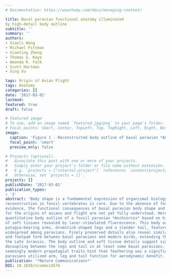 ```yaml
---
# Documentation: https://wowchemy.com/docs/managing-content/

title: Basal paravian functional anatomy illuminated
by high-detail body outline
subtitle: ''
summary: ''
authors:
- Xiaoli Wang
- Michael Pittman
- Xiaoting Zheng
- Thomas G. Kaye
- Amanda R. Falk
- Scott Hartman
- Xing Xu

tags: Origin of Avian Flight
tags: Anatomy
categories: []
date: '2017-03-01'
lastmod: 
featured: true
draft: false

# Featured image
# To use, add an image named `featured.jpg/png` to your page's folder.
# Focal points: Smart, Center, TopLeft, Top, TopRight, Left, Right, BottomLeft, Bottom, BottomRight.
image:
  caption: 'Figure 1 - Reconstructed body outline of basal paravian *Anchiornis* using LSF images'
  focal_point: 'smart'
  preview_only: false

# Projects (optional).
#   Associate this post with one or more of your projects.
#   Simply enter your project's folder or file name without extension.
#   E.g. `projects = ["internal-project"]` references `content/project/deep-learning/index.md`.
#   Otherwise, set `projects = []`.
projects: []
publishDate: '2017-03-01'
publication_types:
- '2'
abstract: 'Body shape is a fundamental expression of organismal biology, but its quantitative
reconstruction in fossil vertebrates is rare. Due to the absence of fossilized soft tissue
evidence, the functional consequences of basal paravian body shape and its implications
for the origins of avians and flight are not yet fully understood. Here we reconstruct the
quantitative body outline of a fossil paravian *Anchiornis* based on high-definition images
of soft tissues revealed by laser-stimulated fluorescence. This body outline confirms
patagia-bearing arms, drumstick-shaped legs and a slender tail, features that were probably
widespread among paravians. Finely preserved details also reveal similarities in propatagial
and footpad form between basal paravians and modern birds, extending their record to
the Late Jurassic. The body outline and soft tissue details suggest significant functional
decoupling between the legs and tail in at least some basal paravians. The number of
seemingly modern propatagial traits hint that feathering was a significant factor in how basal
paravians utilized arm, leg and tail function for aerodynamic benefit.'
publication: '*Nature Communications*'
DOI: 10.1038/ncomms14576
---
```

